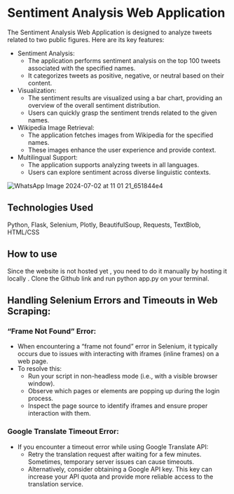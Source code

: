 # Sentiment Analysis Web Application
The Sentiment Analysis Web Application is designed to analyze tweets related to two public figures. Here are its key features:

+ Sentiment Analysis:
  + The application performs sentiment analysis on the top 100 tweets associated with the specified names.
  + It categorizes tweets as positive, negative, or neutral based on their content.
+ Visualization:
  + The sentiment results are visualized using a bar chart, providing an overview of the overall sentiment distribution.
  + Users can quickly grasp the sentiment trends related to the given names.
+ Wikipedia Image Retrieval:
  + The application fetches images from Wikipedia for the specified names.
  + These images enhance the user experience and provide context.
+ Multilingual Support:
  + The application supports analyzing tweets in all languages.
  + Users can explore sentiment across diverse linguistic contexts.






![WhatsApp Image 2024-07-02 at 11 01 21_651844e4](https://github.com/Gitamrit/Sentimental-Analysis/assets/163405281/ac1ef2c4-0603-4dbd-a013-e559f40bf0a8)


## Technologies Used
Python,
Flask,
Selenium,
Plotly,
BeautifulSoup,
Requests,
TextBlob,
HTML/CSS
## How to use
Since the website is not hosted yet , you need to do it manually by hosting it locally . Clone the Github link and run python app.py on your terminal.


## Handling Selenium Errors and Timeouts in Web Scraping:

### “Frame Not Found” Error:
+ When encountering a “frame not found” error in Selenium, it typically occurs due to issues with interacting with iframes (inline frames) on a web page.
+ To resolve this:
  + Run your script in non-headless mode (i.e., with a visible browser window).
  + Observe which pages or elements are popping up during the login process.
  + Inspect the page source to identify iframes and ensure proper interaction with them.
### Google Translate Timeout Error:
+ If you encounter a timeout error while using Google Translate API:
  + Retry the translation request after waiting for a few minutes. Sometimes, temporary server issues can cause timeouts.
  + Alternatively, consider obtaining a Google API key. This key can increase your API quota and provide more reliable access to the translation service.


